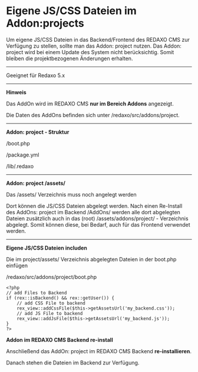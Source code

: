 # Eigene JS/CSS Dateien im Addon:projects

Um eigene JS/CSS Dateien in das Backend/Frontend des REDAXO CMS zur Verfügung zu stellen, sollte man das Addon: project nutzen. Das Addon: project wird bei einem Update des System nicht berücksichtig. Somit bleiben die projektbezogenen Änderungen erhalten.

----------
Geeignet für Redaxo 5.x

----------

**Hinweis**

Das AddOn wird im REDAXO CMS **nur im Bereich Addons** angezeigt.

Die Daten des AddOns befinden sich unter
/redaxo/src/addons/project.

----------

**Addon: project - Struktur**

/boot.php

/package.yml

/lib/.redaxo
    
----------

**Addon: project /assets/**

Das /assets/ Verzeichnis muss noch angelegt werden

Dort können die JS/CSS Dateien abgelegt werden. Nach einen Re-Install des AddOns: project im Backend /AddOns/ werden alle dort abgelegten Dateien zusätzlich auch in das (root) /assets/addons/project/ - Verzeichnis abgelegt. Somit können diese, bei Bedarf, auch für das Frontend verwendet werden.

----------

**Eigene JS/CSS Dateien includen**

Die im project/assets/ Verzeichnis abgelegten Dateien in der boot.php einfügen

/redaxo/src/addons/project/boot.php

    <?php
    // add Files to Backend
    if (rex::isBackend() && rex::getUser()) {
        // add CSS File to backend
        rex_view::addCssFile($this->getAssetsUrl('my_backend.css'));
        // add JS File to backend
        rex_view::addJsFile($this->getAssetsUrl('my_backend.js'));
    }
    ?>

**Addon im REDAXO CMS Backend re-install**

Anschließend das AddOn: project im REDAXO CMS Backend **re-installieren**.

Danach stehen die Dateien im Backend zur Verfügung.
